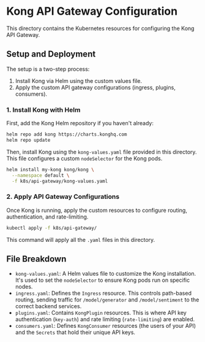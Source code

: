 # Kong API Gateway Configuration

This directory contains the Kubernetes resources for configuring the Kong API Gateway.

## Setup and Deployment

The setup is a two-step process:
1.  Install Kong via Helm using the custom values file.
2.  Apply the custom API gateway configurations (ingress, plugins, consumers).

### 1. Install Kong with Helm

First, add the Kong Helm repository if you haven't already:

```sh
helm repo add kong https://charts.konghq.com
helm repo update
```

Then, install Kong using the `kong-values.yaml` file provided in this directory. This file configures a custom `nodeSelector` for the Kong pods.

```sh
helm install my-kong kong/kong \
  --namespace default \
  -f k8s/api-gateway/kong-values.yaml
```

### 2. Apply API Gateway Configurations

Once Kong is running, apply the custom resources to configure routing, authentication, and rate-limiting.

```sh
kubectl apply -f k8s/api-gateway/
```

This command will apply all the `.yaml` files in this directory.

## File Breakdown

-   `kong-values.yaml`: A Helm values file to customize the Kong installation. It's used to set the `nodeSelector` to ensure Kong pods run on specific nodes.
-   `ingress.yaml`: Defines the `Ingress` resource. This controls path-based routing, sending traffic for `/model/generator` and `/model/sentiment` to the correct backend services.
-   `plugins.yaml`: Contains `KongPlugin` resources. This is where API key authentication (`key-auth`) and rate limiting (`rate-limiting`) are enabled.
-   `consumers.yaml`: Defines `KongConsumer` resources (the users of your API) and the `Secrets` that hold their unique API keys.
